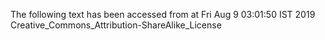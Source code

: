 The following text has been accessed from at Fri Aug 9 03:01:50 IST 2019
Creative_Commons_Attribution-ShareAlike_License
